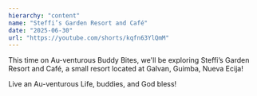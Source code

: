 ```yaml
---
hierarchy: "content"
name: "Steffi’s Garden Resort and Café"
date: "2025-06-30"
url: "https://youtube.com/shorts/kqfn63YlQmM"
---
```


This time on Au-venturous Buddy Bites, we'll be exploring Steffi’s Garden Resort and Café, a small resort located at Galvan, Guimba, Nueva Ecija!

Live an Au-venturous Life, buddies, and God bless!

